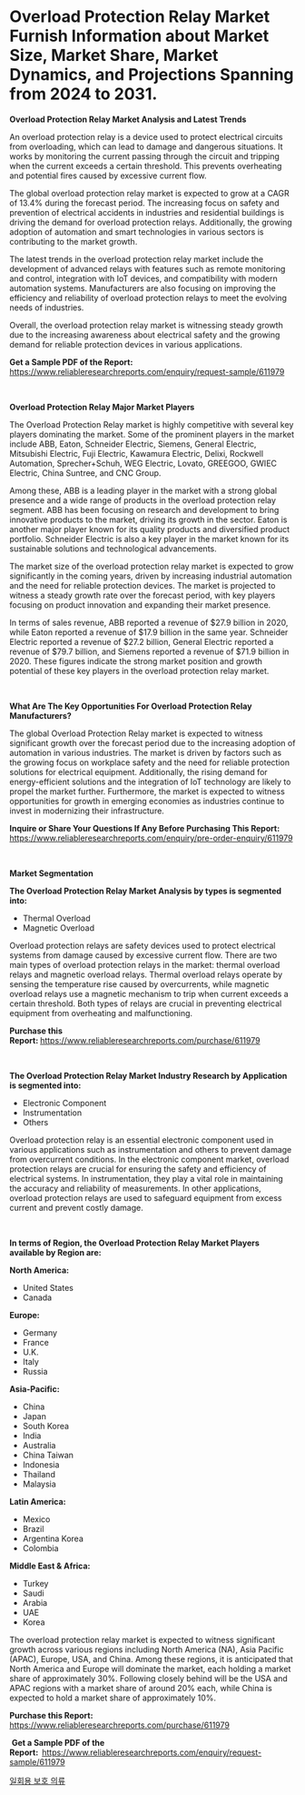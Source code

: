 <p><h1>Overload Protection Relay Market Furnish Information about Market Size, Market Share, Market Dynamics, and Projections Spanning from 2024 to 2031.</h1></p><p><strong>Overload Protection Relay Market Analysis and Latest Trends</strong></p>
<p><p>An overload protection relay is a device used to protect electrical circuits from overloading, which can lead to damage and dangerous situations. It works by monitoring the current passing through the circuit and tripping when the current exceeds a certain threshold. This prevents overheating and potential fires caused by excessive current flow.</p><p>The global overload protection relay market is expected to grow at a CAGR of 13.4% during the forecast period. The increasing focus on safety and prevention of electrical accidents in industries and residential buildings is driving the demand for overload protection relays. Additionally, the growing adoption of automation and smart technologies in various sectors is contributing to the market growth. </p><p>The latest trends in the overload protection relay market include the development of advanced relays with features such as remote monitoring and control, integration with IoT devices, and compatibility with modern automation systems. Manufacturers are also focusing on improving the efficiency and reliability of overload protection relays to meet the evolving needs of industries.</p><p>Overall, the overload protection relay market is witnessing steady growth due to the increasing awareness about electrical safety and the growing demand for reliable protection devices in various applications.</p></p>
<p><strong>Get a Sample PDF of the Report:&nbsp;</strong> <a href="https://www.reliableresearchreports.com/enquiry/request-sample/611979">https://www.reliableresearchreports.com/enquiry/request-sample/611979</a></p>
<p>&nbsp;</p>
<p><strong>Overload Protection Relay Major Market Players</strong></p>
<p><p>The Overload Protection Relay market is highly competitive with several key players dominating the market. Some of the prominent players in the market include ABB, Eaton, Schneider Electric, Siemens, General Electric, Mitsubishi Electric, Fuji Electric, Kawamura Electric, Delixi, Rockwell Automation, Sprecher+Schuh, WEG Electric, Lovato, GREEGOO, GWIEC Electric, China Suntree, and CNC Group.</p><p>Among these, ABB is a leading player in the market with a strong global presence and a wide range of products in the overload protection relay segment. ABB has been focusing on research and development to bring innovative products to the market, driving its growth in the sector. Eaton is another major player known for its quality products and diversified product portfolio. Schneider Electric is also a key player in the market known for its sustainable solutions and technological advancements.</p><p>The market size of the overload protection relay market is expected to grow significantly in the coming years, driven by increasing industrial automation and the need for reliable protection devices. The market is projected to witness a steady growth rate over the forecast period, with key players focusing on product innovation and expanding their market presence.</p><p>In terms of sales revenue, ABB reported a revenue of $27.9 billion in 2020, while Eaton reported a revenue of $17.9 billion in the same year. Schneider Electric reported a revenue of $27.2 billion, General Electric reported a revenue of $79.7 billion, and Siemens reported a revenue of $71.9 billion in 2020. These figures indicate the strong market position and growth potential of these key players in the overload protection relay market.</p></p>
<p>&nbsp;</p>
<p><strong>What Are The Key Opportunities For Overload Protection Relay Manufacturers?</strong></p>
<p><p>The global Overload Protection Relay market is expected to witness significant growth over the forecast period due to the increasing adoption of automation in various industries. The market is driven by factors such as the growing focus on workplace safety and the need for reliable protection solutions for electrical equipment. Additionally, the rising demand for energy-efficient solutions and the integration of IoT technology are likely to propel the market further. Furthermore, the market is expected to witness opportunities for growth in emerging economies as industries continue to invest in modernizing their infrastructure.</p></p>
<p><strong>Inquire or Share Your Questions If Any Before Purchasing This Report:</strong> <a href="https://www.reliableresearchreports.com/enquiry/pre-order-enquiry/611979">https://www.reliableresearchreports.com/enquiry/pre-order-enquiry/611979</a></p>
<p>&nbsp;</p>
<p><strong>Market Segmentation</strong></p>
<p><strong>The Overload Protection Relay Market Analysis by types is segmented into:</strong></p>
<p><ul><li>Thermal Overload</li><li>Magnetic Overload</li></ul></p>
<p><p>Overload protection relays are safety devices used to protect electrical systems from damage caused by excessive current flow. There are two main types of overload protection relays in the market: thermal overload relays and magnetic overload relays. Thermal overload relays operate by sensing the temperature rise caused by overcurrents, while magnetic overload relays use a magnetic mechanism to trip when current exceeds a certain threshold. Both types of relays are crucial in preventing electrical equipment from overheating and malfunctioning.</p></p>
<p><strong>Purchase this Report:&nbsp;</strong><a href="https://www.reliableresearchreports.com/purchase/611979">https://www.reliableresearchreports.com/purchase/611979</a></p>
<p>&nbsp;</p>
<p><strong>The Overload Protection Relay Market Industry Research by Application is segmented into:</strong></p>
<p><ul><li>Electronic Component</li><li>Instrumentation</li><li>Others</li></ul></p>
<p><p>Overload protection relay is an essential electronic component used in various applications such as instrumentation and others to prevent damage from overcurrent conditions. In the electronic component market, overload protection relays are crucial for ensuring the safety and efficiency of electrical systems. In instrumentation, they play a vital role in maintaining the accuracy and reliability of measurements. In other applications, overload protection relays are used to safeguard equipment from excess current and prevent costly damage.</p></p>
<p>&nbsp;</p>
<p><strong>In terms of Region, the Overload Protection Relay Market Players available by Region are:</strong></p>
<p>
    <p> <strong> North America: </strong>
        <ul>
            <li>United States</li>
            <li>Canada</li>
        </ul>
        </p> 
    <p> <strong> Europe: </strong>
        <ul>
            <li>Germany</li>
            <li>France</li>
            <li>U.K.</li>
            <li>Italy</li>
            <li>Russia</li>
        </ul>
        </p> 
    <p> <strong> Asia-Pacific: </strong>
        <ul>
            <li>China</li>
            <li>Japan</li>
            <li>South Korea</li>
            <li>India</li>
            <li>Australia</li>
            <li>China Taiwan</li>
            <li>Indonesia</li>
            <li>Thailand</li>
            <li>Malaysia</li>
        </ul>
        </p> 
    <p> <strong> Latin America: </strong>
        <ul>
            <li>Mexico</li>
            <li>Brazil</li>
            <li>Argentina Korea</li>
            <li>Colombia</li>
        </ul>
        </p> 
    <p> <strong> Middle East & Africa: </strong>
        <ul>
            <li>Turkey</li>
            <li>Saudi</li>
            <li>Arabia</li>
            <li>UAE</li>
            <li>Korea</li>
        </ul>
    </p>
    </p>
<p><p>The overload protection relay market is expected to witness significant growth across various regions including North America (NA), Asia Pacific (APAC), Europe, USA, and China. Among these regions, it is anticipated that North America and Europe will dominate the market, each holding a market share of approximately 30%. Following closely behind will be the USA and APAC regions with a market share of around 20% each, while China is expected to hold a market share of approximately 10%.</p></p>
<p><strong>Purchase this Report: </strong><a href="https://www.reliableresearchreports.com/purchase/611979">https://www.reliableresearchreports.com/purchase/611979</a></p>
<p>&nbsp;<strong>Get a Sample PDF of the Report:&nbsp;&nbsp;</strong><a href="https://www.reliableresearchreports.com/enquiry/request-sample/611979">https://www.reliableresearchreports.com/enquiry/request-sample/611979</a></p>
<p><strong></strong></p>
<p><p><a href="https://github.com/crfsywufhm81415/Market-Research-Report-List-1/blob/main/167736714853.md">일회용 보호 의류</a></p></p>